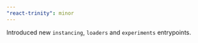 ```yaml
---
"react-trinity": minor
---
```


Introduced new `instancing`, `loaders` and `experiments` entrypoints.
